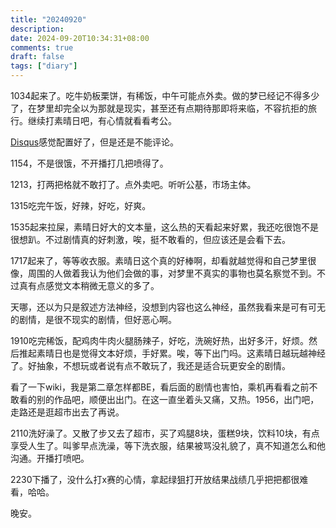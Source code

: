 ```yaml
---
title: "20240920"
description: 
date: 2024-09-20T10:34:31+08:00
comments: true
draft: false
tags: ["diary"]
---
```

1034起来了。吃牛奶板栗饼，有稀饭，中午可能点外卖。做的梦已经记不得多少了，在梦里却完全以为那就是现实，甚至还有点期待那即将来临，不容抗拒的旅行。继续打素晴日吧，有心情就看看考公。

[Disqus](https://disqus.com/)感觉配置好了，但是还是不能评论。

1154，不是很饿，不开播打几把喷得了。

1213，打两把格就不敢打了。点外卖吧。听听公基，市场主体。

1315吃完午饭，好辣，好吃，好爽。

1535起来拉屎，素晴日好大的文本量，这么热的天看起来好累，我还吃很饱不是很想趴。不过剧情真的好刺激，唉，挺不敢看的，但应该还是会看下去。

1717起来了，等等收衣服。素晴日这个真的好棒啊，却看就越觉得和自己梦里很像，周围的人做着我认为他们会做的事，对梦里不真实的事物也莫名察觉不到。不过真有点感觉文本稍微无意义的多了。

天哪，还以为只是叙述方法神经，没想到内容也这么神经，虽然我看来是可有可无的剧情，是很不现实的剧情，但好恶心啊。

1910吃完稀饭，配鸡肉牛肉火腿肠辣子，好吃，洗碗好热，出好多汗，好烦。然后推起素晴日也是觉得文本好烦，手好累。唉，等下出门吗。这素晴日越玩越神经了。好抽象，不想玩或者说有点不敢玩了，我还是适合玩更安全的剧情。

看了一下wiki，我是第二章怎样都BE，看后面的剧情也害怕，乘机再看看之前不敢看的别的作品吧，顺便出出门。在这一直坐着头又痛，又热。1956，出门吧，走路还是逛超市出去了再说。

2110洗好澡了。又散了步又去了超市，买了鸡腿8块，蛋糕9块，饮料10块，有点享受人生了。叫爹早点洗澡，等下洗衣服，结果被骂没礼貌了，真不知道怎么和他沟通。开播打喷吧。

2230下播了，没什么打x赛的心情，拿起绿狙打开放结果战绩几乎把把都很难看，哈哈。

晚安。
